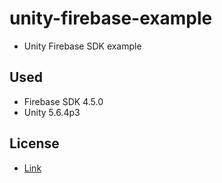 # unity-firebase-example
- Unity Firebase SDK example

## Used
- Firebase SDK 4.5.0
- Unity 5.6.4p3

## License
- [Link](https://github.com/mousedoc/unity-firebase-example/blob/master/LICENSE)
